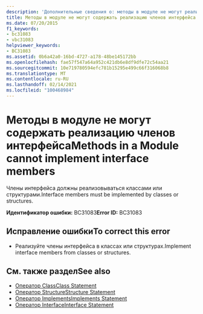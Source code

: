 ```yaml
---
description: 'Дополнительные сведения о: методы в модуле не могут реализовывать члены интерфейса'
title: Методы в модуле не могут содержать реализацию членов интерфейса
ms.date: 07/20/2015
f1_keywords:
- bc31083
- vbc31083
helpviewer_keywords:
- BC31083
ms.assetid: 0b6a42a0-16bd-4727-a178-48be145172bb
ms.openlocfilehash: fae57f547a64a952c421db6e8df9dfe72c54aa21
ms.sourcegitcommit: 10e719780594efc781b15295e499c66f316068b8
ms.translationtype: MT
ms.contentlocale: ru-RU
ms.lasthandoff: 02/14/2021
ms.locfileid: "100468984"
---
```

# <a name="methods-in-a-module-cannot-implement-interface-members"></a><span data-ttu-id="b2980-103">Методы в модуле не могут содержать реализацию членов интерфейса</span><span class="sxs-lookup"><span data-stu-id="b2980-103">Methods in a Module cannot implement interface members</span></span>

<span data-ttu-id="b2980-104">Члены интерфейса должны реализовываться классами или структурами.</span><span class="sxs-lookup"><span data-stu-id="b2980-104">Interface members must be implemented by classes or structures.</span></span>  
  
 <span data-ttu-id="b2980-105">**Идентификатор ошибки:** BC31083</span><span class="sxs-lookup"><span data-stu-id="b2980-105">**Error ID:** BC31083</span></span>  
  
## <a name="to-correct-this-error"></a><span data-ttu-id="b2980-106">Исправление ошибки</span><span class="sxs-lookup"><span data-stu-id="b2980-106">To correct this error</span></span>  
  
- <span data-ttu-id="b2980-107">Реализуйте члены интерфейса в классах или структурах.</span><span class="sxs-lookup"><span data-stu-id="b2980-107">Implement interface members from classes or structures.</span></span>  
  
## <a name="see-also"></a><span data-ttu-id="b2980-108">См. также раздел</span><span class="sxs-lookup"><span data-stu-id="b2980-108">See also</span></span>

- [<span data-ttu-id="b2980-109">Оператор Class</span><span class="sxs-lookup"><span data-stu-id="b2980-109">Class Statement</span></span>](../language-reference/statements/class-statement.md)
- [<span data-ttu-id="b2980-110">Оператор Structure</span><span class="sxs-lookup"><span data-stu-id="b2980-110">Structure Statement</span></span>](../language-reference/statements/structure-statement.md)
- [<span data-ttu-id="b2980-111">Оператор Implements</span><span class="sxs-lookup"><span data-stu-id="b2980-111">Implements Statement</span></span>](../language-reference/statements/implements-statement.md)
- [<span data-ttu-id="b2980-112">Оператор Interface</span><span class="sxs-lookup"><span data-stu-id="b2980-112">Interface Statement</span></span>](../language-reference/statements/interface-statement.md)
